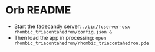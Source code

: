 # Orb README

- Start the fadecandy server: `./bin/fcserver-osx rhombic_triacontahedron/config.json &`
- Then load the app in processing: `open rhombic_triacontahedron/rhombic_triacontahedron.pde`